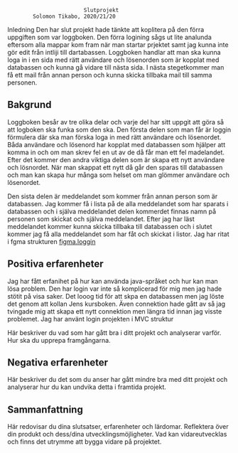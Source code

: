                             
                            Slutprojekt
            Solomon Tikabo, 2020/21/20

Inledning
Den har slut projekt hade tänkte att koplitera på den förra uppgiften som var loggboken. Den förra logining sågs ut lite analunda eftersom alla mappar kom fram när man 
startar prjektet samt jag kunna inte gör edit från intliji till dartabassen. Loggboken handlar att man ska kunna loga in i en sida med rätt användare och lösenorden som är kopplat med databassen och kunna gå vidare till nästa sida. I nästa stegetkommer man få ett mail från annan person och kunna skicka tillbaka mail till samma personen.  

## Bakgrund
Loggboken besår av tre olika delar och varje del har sitt uppgit att göra så att logboken ska funka som den ska. Den första delen som man får är loggin förmulera 
där ska man förska loga in med rätt användare och lösenordet. Båda användare och lösenord har kopplat med databassen som hjälper att komma in och om man skrev
fel en ut av de då får man ett fel madelandet. Efter det kommer den andra viktiga delen som är skapa ett nytt användare och lösnordet. När man skappat ett nytt då går den 
sparas till databassen och man kan skapa hur många som helset om man glömmer användare och lösenordet.

Den sista delen är meddelandet som kommer från annan person som är databassen. Jag kommer få i lista på de alla meddelandet som har sparats i databassen och i själva meddelandet delen kommerdet finnas namn på personen som skickat och själva meddelandet. Efter jag har läst meddelandet kommer kunna skicka tillbaka till databassen och i slutet kommer jag få alla meddelandet som har fåt och skickat i listor. Jag har ritat i fgma strukturen [figma.loggin](https://www.figma.com/file/MU1PvfcTK5NiwuTcbwpLHM/magnus-team-library?node-id=312%3A2)

## Positiva erfarenheter
Jag har fått erfanihet på hur kan använda java-språket och hur kan man lösa problem. Den har login var inte så komplicerad för mig men jag hade stötit på visa saker. Det looog tid för att skpa en databassen men jag löste det genom att kollan Jens kursboken. Även connektion hade gått av så jag tvingade mig att skapa ett nytt connektion men längra tid innan jag visste problemet. Jag har använt login projekten i MVC struktur 

Här beskriver du vad som har gått bra i ditt projekt och analyserar varför. Hur ska du upprepa framgångarna.

## Negativa erfarenheter

Här beskriver du det som du anser har gått mindre bra med ditt projekt och analyserar hur du kan undvika detta i framtida projekt.

## Sammanfattning

Här redovisar du dina slutsatser, erfarenheter och lärdomar. Reflektera över din produkt och dess/dina utvecklingsmöjligheter.
Vad kan vidareutvecklas och finns det utrymme att bygga vidare på projektet.
